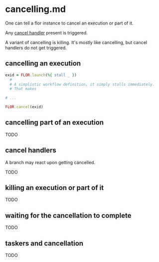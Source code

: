 
# cancelling.md

One can tell a flor instance to cancel an execution or part of it.

Any [cancel handler](on_cancel.md) present is triggered.

A variant of cancelling is killing. It's mostly like cancelling, but cancel handlers do not get triggered.


## cancelling an execution

```ruby
exid = FLOR.launch(%{ stall _ })
  #
  # A simplistic workflow definition, it simply stalls immediately.
  # That makes

# ...

FLOR.cancel(exid)
```


## cancelling part of an execution

TODO


## cancel handlers

A branch may react upon getting cancelled.

TODO


## killing an execution or part of it

TODO


## waiting for the cancellation to complete

TODO


## taskers and cancellation

TODO

